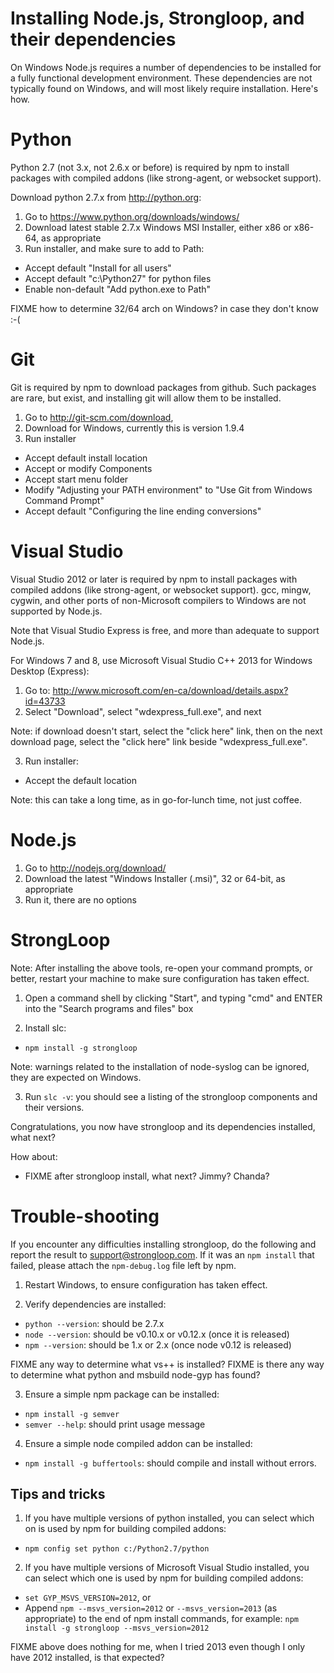 # Installing Node.js, Strongloop, and their dependencies

On Windows Node.js requires a number of dependencies to be installed for a fully
functional development environment. These dependencies are not typically found
on Windows, and will most likely require installation. Here's how.


# Python

Python 2.7 (not 3.x, not 2.6.x or before) is required by npm to install packages
with compiled addons (like strong-agent, or websocket support).

Download python 2.7.x from http://python.org:

1. Go to https://www.python.org/downloads/windows/
2. Download latest stable 2.7.x Windows MSI Installer, either x86 or x86-64, as appropriate
3. Run installer, and make sure to add to Path:
  - Accept default "Install for all users"
  - Accept default "c:\Python27" for python files
  - Enable non-default "Add python.exe to Path"

FIXME how to determine 32/64 arch on Windows? in case they don't know :-(


# Git

Git is required by npm to download packages from github. Such packages are
rare, but exist, and installing git will allow them to be installed.

1. Go to http://git-scm.com/download,
2. Download for Windows, currently this is version 1.9.4
3. Run installer
  - Accept default install location
  - Accept or modify Components
  - Accept start menu folder
  - Modify "Adjusting your PATH environment" to "Use Git from Windows Command Prompt"
  - Accept default "Configuring the line ending conversions"


# Visual Studio

Visual Studio 2012 or later is required by npm to install packages with
compiled addons (like strong-agent, or websocket support). gcc, mingw, cygwin, and
other ports of non-Microsoft compilers to Windows are not supported by Node.js.

Note that Visual Studio Express is free, and more than adequate to support Node.js.

For Windows 7 and 8, use Microsoft Visual Studio C++ 2013 for Windows Desktop (Express):

1. Go to: http://www.microsoft.com/en-ca/download/details.aspx?id=43733
2. Select "Download", select "wdexpress_full.exe", and next

Note: if download doesn't start, select the "click here" link, then on the next
download page, select the "click here" link beside "wdexpress_full.exe".

3. Run installer:
  - Accept the default location

Note: this can take a long time, as in go-for-lunch time, not just coffee.


# Node.js

1. Go to http://nodejs.org/download/
2. Download the latest "Windows Installer (.msi)", 32 or 64-bit, as
   appropriate
3. Run it, there are no options


# StrongLoop

Note: After installing the above tools, re-open your command prompts, or
better, restart your machine to make sure configuration has taken effect.

1. Open a command shell by clicking "Start", and typing "cmd" and ENTER into the
   "Search programs and files" box

2. Install slc:
  - `npm install -g strongloop`

Note: warnings related to the installation of node-syslog can be ignored, they are
expected on Windows.

3. Run `slc -v`: you should see a listing of the strongloop components and their
   versions.

Congratulations, you now have strongloop and its dependencies installed, what next?

How about:

- FIXME after strongloop install, what next? Jimmy? Chanda?


# Trouble-shooting

If you encounter any difficulties installing strongloop, do the following and
report the result to support@strongloop.com. If it was an `npm install` that
failed, please attach the `npm-debug.log` file left by npm.

1. Restart Windows, to ensure configuration has taken effect.

2. Verify dependencies are installed:
  - `python --version`: should be 2.7.x
  - `node --version`: should be v0.10.x or v0.12.x (once it is released)
  - `npm --version`: should be 1.x or 2.x (once node v0.12 is released)

FIXME any way to determine what vs++ is installed?
FIXME is there any way to determine what python and msbuild node-gyp has found?

3. Ensure a simple npm package can be installed:

- `npm install -g semver`
- `semver --help`: should print usage message

4. Ensure a simple node compiled addon can be installed:

- `npm install -g buffertools`: should compile and install without errors.


## Tips and tricks

1. If you have multiple versions of python installed, you can select which
on is used by npm for building compiled addons:

  - `npm config set python c:/Python2.7/python`

2. If you have multiple versions of Microsoft Visual Studio installed, you can
select which one is used by npm for building compiled addons:

- `set GYP_MSVS_VERSION=2012`, or
- Append `npm --msvs_version=2012` or `--msvs_version=2013` (as appropriate) to
  the end of npm install commands, for
  example: `npm install -g strongloop --msvs_version=2012`

FIXME above does nothing for me, when I tried 2013 even though I only have 2012
installed, is that expected?



